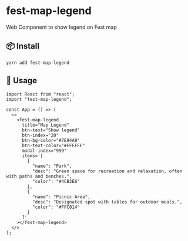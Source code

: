 # fest-map-legend

Web Component to show legend on Fest map

## 📦 Install

    yarn add fest-map-legend

## 🔨 Usage

    import React from "react";
    import "fest-map-legend";

    const App = () => (
      <>
        <fest-map-legend
          title="Map Legend"
          btn-text="Show legend"
          btn-index="20"
          btn-bg-color="#7E94A9"
          btn-text-color="#FFFFFF"
          modal-index="999"
          items='[
            {
              "name": "Park",
              "desc": "Green space for recreation and relaxation, often with paths and benches.",
              "color": "#4CB2E6"
            },
            {
              "name": "Picnic Area",
              "desc": "Designated spot with tables for outdoor meals.",
              "color": "#FFC014"
            }
          ]'
        ></fest-map-legend>
      </>
    );
